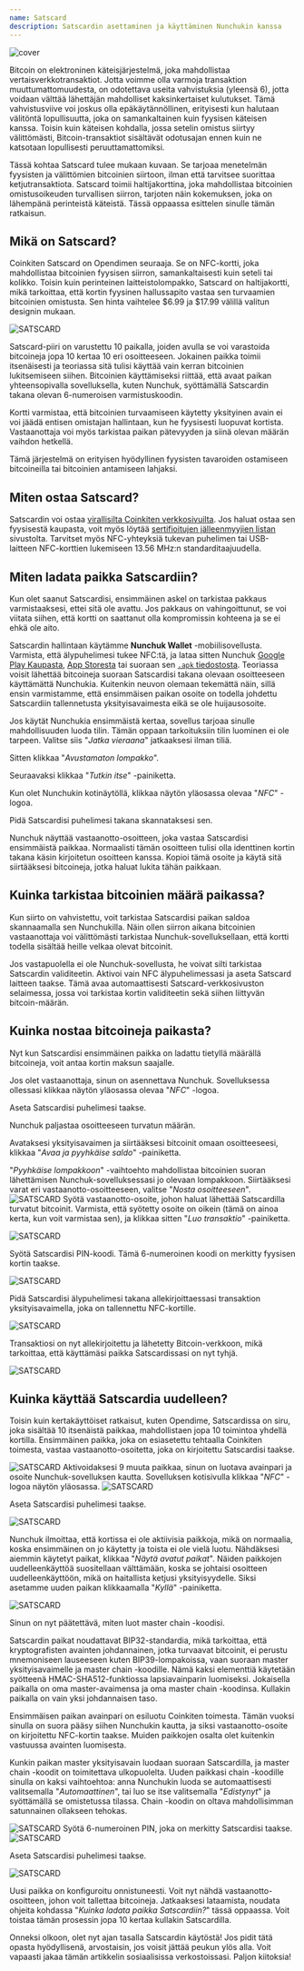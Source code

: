 ```yaml
---
name: Satscard
description: Satscardin asettaminen ja käyttäminen Nunchukin kanssa
---
```

![cover](assets/cover.webp)

Bitcoin on elektroninen käteisjärjestelmä, joka mahdollistaa vertaisverkkotransaktiot. Jotta voimme olla varmoja transaktion muuttumattomuudesta, on odotettava useita vahvistuksia (yleensä 6), jotta voidaan välttää lähettäjän mahdolliset kaksinkertaiset kulutukset. Tämä vahvistusviive voi joskus olla epäkäytännöllinen, erityisesti kun halutaan välitöntä lopullisuutta, joka on samankaltainen kuin fyysisen käteisen kanssa. Toisin kuin käteisen kohdalla, jossa setelin omistus siirtyy välittömästi, Bitcoin-transaktiot sisältävät odotusajan ennen kuin ne katsotaan lopullisesti peruuttamattomiksi.

Tässä kohtaa Satscard tulee mukaan kuvaan. Se tarjoaa menetelmän fyysisten ja välittömien bitcoinien siirtoon, ilman että tarvitsee suorittaa ketjutransaktiota. Satscard toimii haltijakorttina, joka mahdollistaa bitcoinien omistusoikeuden turvallisen siirron, tarjoten näin kokemuksen, joka on lähempänä perinteistä käteistä. Tässä oppaassa esittelen sinulle tämän ratkaisun.

## Mikä on Satscard?

Coinkiten Satscard on Opendimen seuraaja. Se on NFC-kortti, joka mahdollistaa bitcoinien fyysisen siirron, samankaltaisesti kuin seteli tai kolikko. Toisin kuin perinteinen laitteistolompakko, Satscard on haltijakortti, mikä tarkoittaa, että kortin fyysinen hallussapito vastaa sen turvaamien bitcoinien omistusta. Sen hinta vaihtelee $6.99 ja $17.99 välillä valitun designin mukaan.

![SATSCARD](assets/notext/01.webp)

Satscard-piiri on varustettu 10 paikalla, joiden avulla se voi varastoida bitcoineja jopa 10 kertaa 10 eri osoitteeseen. Jokainen paikka toimii itsenäisesti ja teoriassa sitä tulisi käyttää vain kerran bitcoinien lukitsemiseen siihen. Bitcoinien käyttämiseksi riittää, että avaat paikan yhteensopivalla sovelluksella, kuten Nunchuk, syöttämällä Satscardin takana olevan 6-numeroisen varmistuskoodin.

Kortti varmistaa, että bitcoinien turvaamiseen käytetty yksityinen avain ei voi jäädä entisen omistajan hallintaan, kun he fyysisesti luopuvat kortista. Vastaanottaja voi myös tarkistaa paikan pätevyyden ja siinä olevan määrän vaihdon hetkellä.

Tämä järjestelmä on erityisen hyödyllinen fyysisten tavaroiden ostamiseen bitcoineilla tai bitcoinien antamiseen lahjaksi.

## Miten ostaa Satscard?

Satscardin voi ostaa [virallisilta Coinkiten verkkosivuilta](https://store.coinkite.com/store/category/satscard). Jos haluat ostaa sen fyysisestä kaupasta, voit myös löytää [sertifioitujen jälleenmyyjien listan](https://coinkite.com/resellers) sivustolta.
Tarvitset myös NFC-yhteyksiä tukevan puhelimen tai USB-laitteen NFC-korttien lukemiseen 13.56 MHz:n standarditaajuudella.
## Miten ladata paikka Satscardiin?

Kun olet saanut Satscardisi, ensimmäinen askel on tarkistaa pakkaus varmistaaksesi, ettei sitä ole avattu. Jos pakkaus on vahingoittunut, se voi viitata siihen, että kortti on saattanut olla kompromissin kohteena ja se ei ehkä ole aito.

Satscardin hallintaan käytämme **Nunchuk Wallet** -mobiilisovellusta. Varmista, että älypuhelimesi tukee NFC:tä, ja lataa sitten Nunchuk [Google Play Kaupasta](https://play.google.com/store/apps/details?id=io.nunchuk.android), [App Storesta](https://apps.apple.com/us/app/nunchuk-bitcoin-wallet/id1563190073) tai suoraan sen [`.apk` tiedostosta](https://github.com/nunchuk-io/nunchuk-android/releases).
Teoriassa voisit lähettää bitcoineja suoraan Satscardisi takana olevaan osoitteeseen käyttämättä Nunchukia. Kuitenkin neuvon olemaan tekemättä näin, sillä ensin varmistamme, että ensimmäisen paikan osoite on todella johdettu Satscardiin tallennetusta yksityisavaimesta eikä se ole huijausosoite.

Jos käytät Nunchukia ensimmäistä kertaa, sovellus tarjoaa sinulle mahdollisuuden luoda tilin. Tämän oppaan tarkoituksiin tilin luominen ei ole tarpeen. Valitse siis "*Jatka vieraana*" jatkaaksesi ilman tiliä.

Sitten klikkaa "*Avustamaton lompakko*".

Seuraavaksi klikkaa "*Tutkin itse*" -painiketta.

Kun olet Nunchukin kotinäytöllä, klikkaa näytön yläosassa olevaa "*NFC*" -logoa.

Pidä Satscardisi puhelimesi takana skannataksesi sen.

Nunchuk näyttää vastaanotto-osoitteen, joka vastaa Satscardisi ensimmäistä paikkaa. Normaalisti tämän osoitteen tulisi olla identtinen kortin takana käsin kirjoitetun osoitteen kanssa. Kopioi tämä osoite ja käytä sitä siirtääksesi bitcoineja, jotka haluat lukita tähän paikkaan.

## Kuinka tarkistaa bitcoinien määrä paikassa?

Kun siirto on vahvistettu, voit tarkistaa Satscardisi paikan saldoa skannaamalla sen Nunchukilla. Näin ollen siirron aikana bitcoinien vastaanottaja voi välittömästi tarkistaa Nunchuk-sovelluksellaan, että kortti todella sisältää heille velkaa olevat bitcoinit.

Jos vastapuolella ei ole Nunchuk-sovellusta, he voivat silti tarkistaa Satscardin validiteetin. Aktivoi vain NFC älypuhelimessasi ja aseta Satscard laitteen taakse. Tämä avaa automaattisesti Satscard-verkkosivuston selaimessa, jossa voi tarkistaa kortin validiteetin sekä siihen liittyvän bitcoin-määrän.

## Kuinka nostaa bitcoineja paikasta?

Nyt kun Satscardisi ensimmäinen paikka on ladattu tietyllä määrällä bitcoineja, voit antaa kortin maksun saajalle.

Jos olet vastaanottaja, sinun on asennettava Nunchuk. Sovelluksessa ollessasi klikkaa näytön yläosassa olevaa "*NFC*" -logoa.

Aseta Satscardisi puhelimesi taakse.

Nunchuk paljastaa osoitteeseen turvatun määrän.

Avataksesi yksityisavaimen ja siirtääksesi bitcoinit omaan osoitteeseesi, klikkaa "*Avaa ja pyyhkäise saldo*" -painiketta.

"*Pyyhkäise lompakkoon*" -vaihtoehto mahdollistaa bitcoinien suoran lähettämisen Nunchuk-sovelluksessasi jo olevaan lompakkoon. Siirtääksesi varat eri vastaanotto-osoitteeseen, valitse "*Nosta osoitteeseen*".
![SATSCARD](assets/notext/16.webp)
Syötä vastaanotto-osoite, johon haluat lähettää Satscardilla turvatut bitcoinit. Varmista, että syötetty osoite on oikein (tämä on ainoa kerta, kun voit varmistaa sen), ja klikkaa sitten "*Luo transaktio*" -painiketta.

![SATSCARD](assets/notext/17.webp)

Syötä Satscardisi PIN-koodi. Tämä 6-numeroinen koodi on merkitty fyysisen kortin taakse.

![SATSCARD](assets/notext/18.webp)

Pidä Satscardisi älypuhelimesi takana allekirjoittaessasi transaktion yksityisavaimella, joka on tallennettu NFC-kortille.

![SATSCARD](assets/notext/19.webp)

Transaktiosi on nyt allekirjoitettu ja lähetetty Bitcoin-verkkoon, mikä tarkoittaa, että käyttämäsi paikka Satscardissasi on nyt tyhjä.

![SATSCARD](assets/notext/20.webp)

## Kuinka käyttää Satscardia uudelleen?

Toisin kuin kertakäyttöiset ratkaisut, kuten Opendime, Satscardissa on siru, joka sisältää 10 itsenäistä paikkaa, mahdollistaen jopa 10 toimintoa yhdellä kortilla. Ensimmäinen paikka, joka on esiasetettu tehtaalla Coinkiten toimesta, vastaa vastaanotto-osoitetta, joka on kirjoitettu Satscardisi taakse.

![SATSCARD](assets/notext/21.webp)
Aktivoidaksesi 9 muuta paikkaa, sinun on luotava avainpari ja osoite Nunchuk-sovelluksen kautta. Sovelluksen kotisivulla klikkaa "*NFC*" -logoa näytön yläosassa.
![SATSCARD](assets/notext/22.webp)

Aseta Satscardisi puhelimesi taakse.

![SATSCARD](assets/notext/23.webp)

Nunchuk ilmoittaa, että kortissa ei ole aktiivisia paikkoja, mikä on normaalia, koska ensimmäinen on jo käytetty ja toista ei ole vielä luotu. Nähdäksesi aiemmin käytetyt paikat, klikkaa "*Näytä avatut paikat*". Näiden paikkojen uudelleenkäyttöä suositellaan välttämään, koska se johtaisi osoitteen uudelleenkäyttöön, mikä on haitallista ketjusi yksityisyydelle. Siksi asetamme uuden paikan klikkaamalla "*Kyllä*" -painiketta.

![SATSCARD](assets/notext/24.webp)

Sinun on nyt päätettävä, miten luot master chain -koodisi.

Satscardin paikat noudattavat BIP32-standardia, mikä tarkoittaa, että kryptografisten avainten johdannainen, jotka turvaavat bitcoinit, ei perustu mnemoniseen lauseeseen kuten BIP39-lompakoissa, vaan suoraan master yksityisavaimelle ja master chain -koodille. Nämä kaksi elementtiä käytetään syötteenä HMAC-SHA512-funktiossa lapsiavainparin luomiseksi. Jokaisella paikalla on oma master-avaimensa ja oma master chain -koodinsa. Kullakin paikalla on vain yksi johdannaisen taso.

Ensimmäisen paikan avainpari on esiluotu Coinkiten toimesta. Tämän vuoksi sinulla on suora pääsy siihen Nunchukin kautta, ja siksi vastaanotto-osoite on kirjoitettu NFC-kortin taakse. Muiden paikkojen osalta olet kuitenkin vastuussa avainten luomisesta.

Kunkin paikan master yksityisavain luodaan suoraan Satscardilla, ja master chain -koodit on toimitettava ulkopuolelta. Uuden paikkasi chain -koodille sinulla on kaksi vaihtoehtoa: anna Nunchukin luoda se automaattisesti valitsemalla "*Automaattinen*", tai luo se itse valitsemalla "*Edistynyt*" ja syöttämällä se omistetussa tilassa. Chain -koodin on oltava mahdollisimman satunnainen ollakseen tehokas.

![SATSCARD](assets/notext/25.webp)
Syötä 6-numeroinen PIN, joka on merkitty Satscardisi taakse.
![SATSCARD](assets/notext/26.webp)

Aseta Satscardisi puhelimesi taakse.

![SATSCARD](assets/notext/27.webp)

Uusi paikka on konfiguroitu onnistuneesti. Voit nyt nähdä vastaanotto-osoitteen, johon voit tallettaa bitcoineja. Jatkaaksesi lataamista, noudata ohjeita kohdassa "*Kuinka ladata paikka Satscardiin?*" tässä oppaassa.
Voit toistaa tämän prosessin jopa 10 kertaa kullakin Satscardilla.

Onneksi olkoon, olet nyt ajan tasalla Satscardin käytöstä! Jos pidit tätä opasta hyödyllisenä, arvostaisin, jos voisit jättää peukun ylös alla. Voit vapaasti jakaa tämän artikkelin sosiaalisissa verkostoissasi. Paljon kiitoksia!
